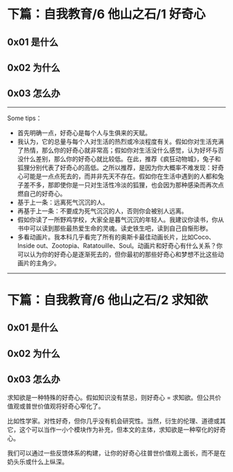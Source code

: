 # 下篇：自我教育/6 他山之石/1 好奇心

## 0x01 是什么

## 0x02 为什么

## 0x03 怎么办

----------------------------------

Some tips：

- 首先明确一点，好奇心是每个人与生俱来的天赋。
- 我认为，它的总量与每个人对生活的热烈或冷淡程度有关。假如你对生活充满了热情，那么你的好奇心就非常高；假如你对生活没什么感觉，认为好坏与否没什么差别，那么你的好奇心就比较低。在此，推荐《疯狂动物城》，兔子和狐狸分别代表了好奇心的高低。之所以推荐，是因为你大概率不难发现：好奇心可能是一点点死去的，而并非先天不存在。假如你在生活中遇到的人都和兔子差不多，那即使你是一只对生活性冷淡的狐狸，也会因为那种感染而再次点燃自己的好奇心。
- 基于上一条：远离死气沉沉的人。
- 再基于上一条：不要成为死气沉沉的人，否则你会被别人远离。
- 假如你读了一所野鸡学校，大家全是暮气沉沉的年轻人。我建议你读书，你从书中可以读到那些最热爱生命的灵魂。读史铁生吧，读到自己自惭形秽。
- 多看动画片。我本科几乎看完了所有的奥斯卡最佳动画长片，比如Coco、Inside out、Zootopia、Ratatouille、Soul。动画片和好奇心有什么关系？你可以认为你的好奇心是逐渐死去的，但你最初的那些好奇心和梦想不比这些动画片的主角少。

------------------------------------------------------------------------------------

# 下篇：自我教育/6 他山之石/2 求知欲

## 0x01 是什么

## 0x02 为什么

## 0x03 怎么办

求知欲是一种特殊的好奇心。假如知识没有禁忌，则好奇心 = 求知欲。但公共价值观或普世价值观将好奇心窄化了。

比如性学家。对性好奇，但你几乎没有机会研究性。当然，衍生的伦理、道德或其它，这个可以当作一小个模块作为补充，但本文的主体，求知欲是一种窄化的好奇心。

我们可以通过一些反馈体系的构建，让你的好奇心往普世价值观上面长，而不是在奶头乐或什么上纵深。